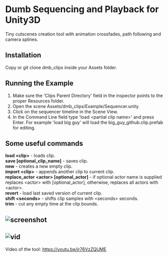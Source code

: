 # Dumb Sequencing and Playback for Unity3D

Tiny cutscenes creation tool with animation crossfades, path following and camera splines.

Installation
----
Copy or git clone dmb_clips inside your Assets folder. 

Running the Example
----
1) Make sure the 'Clips Parent Directory' field in the inspector points to the proper Resources folder.
2) Open the scene Assets/dmb_clips/Example/Sequencer.unity. 
3) Click on the sequencer timeline in the Scene View. 
4) In the Command Line field type 'load \<partial clip name\>' and press Enter. For example 'load big guy' will load the big_guy_github.clip.prefab for editing.

Some useful commands
----
**load \<clip\>** - loads clip.  
**save \[optional_clip_name\]** - saves clip.  
**new** - creates a new empty clip.  
**import \<clip\>** - appends another clip to current clip.  
**replace_actor \<actor\> \[optional_actor\]** - if optional actor name is supplied replaces \<actor\> with [optional_actor], otherwise, replaces all actors with \<actor\>.  
**revert** - load last saved version of current clip.  
**shift \<seconds\>** - shifts clip samples with \<seconds\> seconds.  
**trim** - cut any empty time at the clip bounds.  

![screenshot](https://i.imgur.com/kPRGsC9.png)
----
![vid](https://i.imgur.com/Ft3AgNi.gif)
----
Video of the tool: https://youtu.be/jr76VzZQUME
